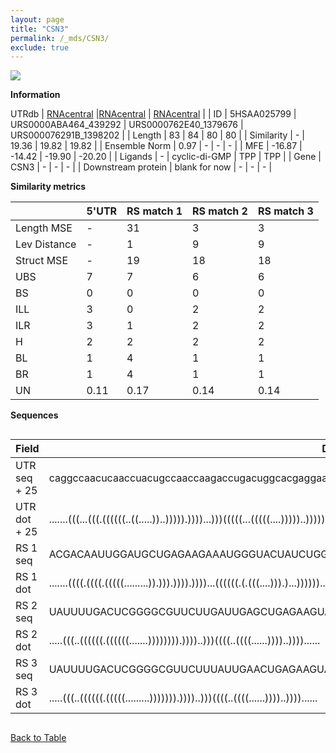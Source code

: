 ```yaml
---
layout: page
title: "CSN3"
permalink: /_mds/CSN3/
exclude: true
---
```




![](../../alns_9.28.22/aln_5HSAA025799_0.954.png?raw=true)


**Information**
<div style="overflow-x:auto;" markdown="block>
| | 5'UTR       | RS match 1   | RS match 2  | RS match 3 |
| ---- | ----------- | ----------- | ----------- | ----------- |
| Link | <a href="http://utrdb.ba.itb.cnr.it/getutr/5HSAA025799/1" target="_blank" rel="noopener noreferrer">UTRdb</a>   | <a href="https://rnacentral.org/rna/URS0000ABA464/439292" target="_blank" rel="noopener noreferrer">RNAcentral</a>     |<a href="https://rnacentral.org/rna/URS0000762E40/1379676" target="_blank" rel="noopener noreferrer">RNAcentral</a>  | <a href="https://rnacentral.org/rna/URS000076291B/1398202" target="_blank" rel="noopener noreferrer">RNAcentral</a>   |
| ID | 5HSAA025799     | URS0000ABA464_439292     | URS0000762E40_1379676     | URS000076291B_1398202     |
| Length | 83     |  84    | 80   |  80    |
| Similarity | - | 19.36 | 19.82 | 19.82 |
| Ensemble Norm | 0.97 | - | - | - |
| MFE | -16.87 | -14.42 | -19.90 | -20.20 |
| Ligands | - | cyclic-di-GMP | TPP | TPP |
| Gene | CSN3 | - | - | - |
| Downstream protein | blank for now    |    -    | -  | - |
</div>

**Similarity metrics**

| | 5'UTR       | RS match 1   | RS match 2  | RS match 3 |
| ---- | ----------- | ----------- | ----------- | ----------- |
| Length MSE | - | 31 | 3 | 3 |
| Lev Distance | - | 1 | 9 | 9 |
| Struct MSE | - | 19 | 18 | 18 |
| UBS| 7 | 7 | 6 | 6 |
| BS | 0 | 0 | 0 | 0 |
| ILL | 3 | 0 | 2 | 2 |
| ILR | 3 | 1 | 2 | 2 |
| H | 2 | 2 | 2 | 2 |
| BL | 1 | 4 | 1 | 1 |
| BR | 1 | 4 | 1 | 1 |
| UN | 0.11 | 0.17 | 0.14 | 0.14 |

**Sequences**


<div style="overflow-x:auto;">

<table>
<colgroup>
<col width="30%" />
<col width="70%" />
</colgroup>
<thead>
<tr class="header">
<th>Field</th>
<th>Description</th>
</tr>
</thead>
<tbody>
<tr>
<td markdown="span">UTR seq + 25 </td>
<td markdown="span"> caggccaacucaaccuacugccaaccaagaccugacuggcacgaggaaaggugcaauaATGAAGAGTTTTCTTCTAGTTGTCA </td>
</tr>
<tr>
<td markdown="span">UTR dot + 25  </td>
<td markdown="span"> .......(((...(((.((((((..((.....))..))))).))))...)))(((((...(((((....)))))..)))))..
</td>
</tr>


<tr>
<td markdown="span">RS 1 seq </td>
<td markdown="span"> ACGACAAUUGGAUGCUGAGAAGAAAUGGGUACUAUCUGGGCACUUAACCAUUUUGGAGCUGCUAGUGCAACCGGCCGGAGACAU
</td>
</tr>


<tr>
<td markdown="span">RS 1 dot </td>
<td markdown="span"> .......((((.((((.(((((.........)).))).)))).))))...((((((.(.(((....))).)...))))))....
</td>
</tr>


<tr>
<td markdown="span">RS 2 seq </td>
<td markdown="span"> UAUUUUGACUCGGGGCGUUCUUGAUUGAGCUGAGAAGUACCCGUAUUACCUGAUCUGGAUAAUGCCAGCGUAGGGAAGUC
</td>
</tr>


<tr>
<td markdown="span">RS 2 dot </td>
<td markdown="span"> .....(((..((((((.((((((.......)))))))).))))..)))((((..((((......))))..))))......
</td>
</tr>


<tr>
<td markdown="span">RS 3 seq </td>
<td markdown="span"> UAUUUUGACUCGGGGCGUUCUUUAUUGAACUGAGAAGUACCCGUAUUACCUGAUCUGGAUAAUGCCAGCGUAGGGAAGUC
</td>
</tr>


<tr>
<td markdown="span">RS 3 dot </td>
<td markdown="span"> .....(((..((((((.(((((.........))))))).))))..)))((((..((((......))))..))))......
</td>
</tr>

</tbody>
</table>


</div>


[Back to Table](../../display)

